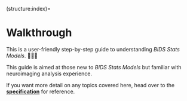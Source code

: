(structure:index)=

# Walkthrough

This is a user-friendly step-by-step guide to understanding *BIDS Stats Models*.  🧑🏽‍🏫

This guide is aimed at those new to *BIDS Stats Models* 
but familiar with neuroimaging analysis experience.

If you want more detail on any topics covered here, 
head over to the **[specification](reference.md)** for reference.

```{tableofcontents}
```
